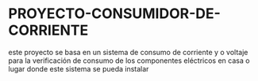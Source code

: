 # PROYECTO-CONSUMIDOR-DE-CORRIENTE
este proyecto se basa en un sistema de consumo de corriente y o voltaje para la verificación de consumo de los componentes eléctricos en casa o lugar donde este sistema se pueda instalar
